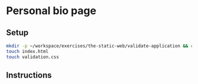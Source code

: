 # Personal bio page

## Setup

```bash
mkdir -p ~/workspace/exercises/the-static-web/validate-application && cd $_
touch index.html
touch validation.css
```

## Instructions
